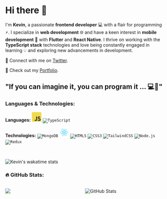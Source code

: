 # Hi there 👋

I'm **Kevin**, a passionate **frontend developer** 💻 with a flair for programming ⚡. I specialize in **web development** 🌐 and have a keen interest in **mobile development** 📱 with **Flutter** and **React Native**. I thrive on working with the **TypeScript stack** technologies and love being constantly engaged in learning 💡 and exploring new advancements in development.

🔗 Connect with me on [Twitter](https://twitter.com/gkevin_y).

🌟 Check out my [Portfolio](https://kevin-yamil-garcia-lopez.netlify.app/).

## "If you can imagine it, you can program it ... 💻🌟"

### **Languages & Technologies:**

**Languages:**
<code><img height="30" src="https://raw.githubusercontent.com/github/explore/80688e429a7d4ef2fca1e82350fe8e3517d3494d/topics/javascript/javascript.png" alt="JavaScript"/></code>
<code><img height="35" src="https://www.vectorlogo.zone/logos/typescriptlang/typescriptlang-icon.svg" alt="TypeScript"/></code>

**Technologies:**
<code><img height="40" src="https://www.vectorlogo.zone/logos/mongodb/mongodb-ar21.svg" alt="MongoDB"/></code>
<code><img height="30" src="https://raw.githubusercontent.com/github/explore/80688e429a7d4ef2fca1e82350fe8e3517d3494d/topics/react-native/react-native.png" alt="React Native"/></code>
<code><img height="30" src="https://www.vectorlogo.zone/logos/w3_html5/w3_html5-icon.svg" alt="HTML5"/></code>
<code><img height="40" src="https://www.vectorlogo.zone/logos/w3_css/w3_css-official.svg" alt="CSS3"/></code>
<code><img height="30" src="https://www.vectorlogo.zone/logos/tailwindcss/tailwindcss-icon.svg" alt="TailwindCSS"/></code>
<code><img height="30" src="https://www.vectorlogo.zone/logos/nodejs/nodejs-icon.svg" alt="Node.js"/></code>
<code><img height="30" src="https://cdn.rawgit.com/prplx/svg-logos/master/svg/redux.svg" alt="Redux"/></code>

<br/>  

![Kevin's wakatime stats](https://github-readme-stats.vercel.app/api/wakatime?username=kevinShogun&layout=donut-vertical)



### 🔥 GitHub Stats:

<br/>  
<div style="display: flex; justify-content: center; width: 100%;">
  <img src="http://github-readme-streak-stats.herokuapp.com?user=kevinShogun&theme=merko" align="center" style="width: 50%" />
  <img src="https://github-readme-stats.vercel.app/api?username=kevinShogun&show_icons=true&count_private=true&hide_border=true&theme=tokyonight" align="center" style="width: 50%;" alt="GitHub Stats"/>
</div>  
<br/>  
